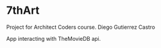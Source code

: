 # 7thArt
Project for Architect Coders course. 
Diego Gutierrez Castro

App interacting with TheMovieDB api. 

